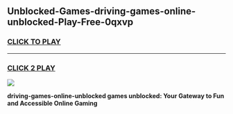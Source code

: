 
## Unblocked-Games-driving-games-online-unblocked-Play-Free-0qxvp
<h3>
<a href="https://premium76.site?title=driving-games-online-unblocked&ref=22A">CLICK TO PLAY</a></h3>
<hr>

<h3>
<a href="https://premium76.site?title=driving-games-online-unblocked&ref=22A">CLICK 2 PLAY</a>
  
</h3>

<a href="https://premium76.site?title=driving-games-online-unblocked&ref=22A"><img src="https://clearcache.store/games.png"></a>


**driving-games-online-unblocked games unblocked: Your Gateway to Fun and Accessible Online Gaming**
